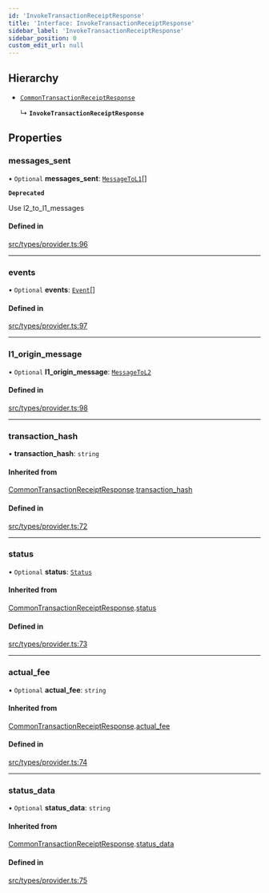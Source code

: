 ```yaml
---
id: 'InvokeTransactionReceiptResponse'
title: 'Interface: InvokeTransactionReceiptResponse'
sidebar_label: 'InvokeTransactionReceiptResponse'
sidebar_position: 0
custom_edit_url: null
---
```


## Hierarchy

- [`CommonTransactionReceiptResponse`](CommonTransactionReceiptResponse.md)

  ↳ **`InvokeTransactionReceiptResponse`**

## Properties

### messages_sent

• `Optional` **messages_sent**: [`MessageToL1`](MessageToL1.md)[]

**`Deprecated`**

Use l2_to_l1_messages

#### Defined in

[src/types/provider.ts:96](https://github.com/PhilippeR26/starknet.js/blob/d3c8cca/src/types/provider.ts#L96)

---

### events

• `Optional` **events**: [`Event`](Event.md)[]

#### Defined in

[src/types/provider.ts:97](https://github.com/PhilippeR26/starknet.js/blob/d3c8cca/src/types/provider.ts#L97)

---

### l1_origin_message

• `Optional` **l1_origin_message**: [`MessageToL2`](MessageToL2.md)

#### Defined in

[src/types/provider.ts:98](https://github.com/PhilippeR26/starknet.js/blob/d3c8cca/src/types/provider.ts#L98)

---

### transaction_hash

• **transaction_hash**: `string`

#### Inherited from

[CommonTransactionReceiptResponse](CommonTransactionReceiptResponse.md).[transaction_hash](CommonTransactionReceiptResponse.md#transaction_hash)

#### Defined in

[src/types/provider.ts:72](https://github.com/PhilippeR26/starknet.js/blob/d3c8cca/src/types/provider.ts#L72)

---

### status

• `Optional` **status**: [`Status`](../modules.md#status)

#### Inherited from

[CommonTransactionReceiptResponse](CommonTransactionReceiptResponse.md).[status](CommonTransactionReceiptResponse.md#status)

#### Defined in

[src/types/provider.ts:73](https://github.com/PhilippeR26/starknet.js/blob/d3c8cca/src/types/provider.ts#L73)

---

### actual_fee

• `Optional` **actual_fee**: `string`

#### Inherited from

[CommonTransactionReceiptResponse](CommonTransactionReceiptResponse.md).[actual_fee](CommonTransactionReceiptResponse.md#actual_fee)

#### Defined in

[src/types/provider.ts:74](https://github.com/PhilippeR26/starknet.js/blob/d3c8cca/src/types/provider.ts#L74)

---

### status_data

• `Optional` **status_data**: `string`

#### Inherited from

[CommonTransactionReceiptResponse](CommonTransactionReceiptResponse.md).[status_data](CommonTransactionReceiptResponse.md#status_data)

#### Defined in

[src/types/provider.ts:75](https://github.com/PhilippeR26/starknet.js/blob/d3c8cca/src/types/provider.ts#L75)
